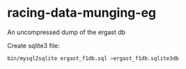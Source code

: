 # racing-data-munging-eg

An uncompressed dump of the ergast db

Create sqlite3 file:

```bash
bin/mysql2sqlite ergast_f1db.sql >ergast_f1db.sqlite3db
```
